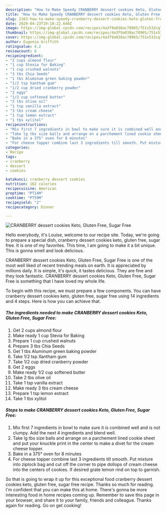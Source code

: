 ```yaml
---
description: "How to Make Speedy CRANBERRY dessert cookies Keto, Gluten Free, Sugar Free"
title: "How to Make Speedy CRANBERRY dessert cookies Keto, Gluten Free, Sugar Free"
slug: 2163-how-to-make-speedy-cranberry-dessert-cookies-keto-gluten-free-sugar-free
date: 2020-04-23T19:10:22.640Z
image: https://img-global.cpcdn.com/recipes/4a3f9a038ac78965/751x532cq70/cranberry-dessert-cookies-keto-gluten-free-sugar-free-recipe-main-photo.jpg
thumbnail: https://img-global.cpcdn.com/recipes/4a3f9a038ac78965/751x532cq70/cranberry-dessert-cookies-keto-gluten-free-sugar-free-recipe-main-photo.jpg
cover: https://img-global.cpcdn.com/recipes/4a3f9a038ac78965/751x532cq70/cranberry-dessert-cookies-keto-gluten-free-sugar-free-recipe-main-photo.jpg
author: Eugenia Griffith
ratingvalue: 4.2
reviewcount: 6
recipeingredient:
- "2 cups almond flour"
- "1 cup Stevia for Baking"
- "1 cup crushed walnuts"
- "3 tbs Chia Seeds"
- "1 tbs Aluminum green baking powder"
- "1/2 tsp Xantham gum"
- "1/2 cup dried cranberry powder"
- "2 eggs"
- "1/2 cup softened butter"
- "2 tbs olive oil"
- "1 tsp vanilla extract"
- "3 tbs cream cheese"
- "1 tsp lemon extract"
- "1 tbs xylitol"
recipeinstructions:
- "Mix first 7 ingredients in bowl to make sure it is combined well and is not clumpy. Add the next 4 ingredients and blend well."
- "Take lg tbs size balls and arrange on a parchement lined cookie sheet and put your knuckle print in the center to make a divet for the cream cheese topper."
- "Bake in a 375° oven for 8 minutes"
- "For cheese topper combine last 3 ingredients till smooth. Put mixture into ziplock bag and cut off the corner to pipe dollops of cream cheese into the centers of cookies. If desired grate lemon rind on top to garnish."
categories:
- Recipe
tags:
- cranberry
- dessert
- cookies

katakunci: cranberry dessert cookies 
nutrition: 162 calories
recipecuisine: American
preptime: "PT14M"
cooktime: "PT59M"
recipeyield: "2"
recipecategory: Dinner

---
```



![CRANBERRY dessert cookies Keto, Gluten Free, Sugar Free](https://img-global.cpcdn.com/recipes/4a3f9a038ac78965/751x532cq70/cranberry-dessert-cookies-keto-gluten-free-sugar-free-recipe-main-photo.jpg)

Hello everybody, it's Louise, welcome to our recipe site. Today, we're going to prepare a special dish, cranberry dessert cookies keto, gluten free, sugar free. It is one of my favorites. This time, I am going to make it a bit unique. This is gonna smell and look delicious.



CRANBERRY dessert cookies Keto, Gluten Free, Sugar Free is one of the most well liked of recent trending meals on earth. It is appreciated by millions daily. It is simple, it's quick, it tastes delicious. They are fine and they look fantastic. CRANBERRY dessert cookies Keto, Gluten Free, Sugar Free is something that I have loved my whole life.


To begin with this recipe, we must prepare a few components. You can have cranberry dessert cookies keto, gluten free, sugar free using 14 ingredients and 4 steps. Here is how you can achieve that.

<!--inarticleads1-->

##### The ingredients needed to make CRANBERRY dessert cookies Keto, Gluten Free, Sugar Free:

1. Get 2 cups almond flour
1. Make ready 1 cup Stevia for Baking
1. Prepare 1 cup crushed walnuts
1. Prepare 3 tbs Chia Seeds
1. Get 1 tbs Aluminum green baking powder
1. Take 1/2 tsp Xantham gum
1. Take 1/2 cup dried cranberry powder
1. Get 2 eggs
1. Make ready 1/2 cup softened butter
1. Take 2 tbs olive oil
1. Take 1 tsp vanilla extract
1. Make ready 3 tbs cream cheese
1. Prepare 1 tsp lemon extract
1. Take 1 tbs xylitol




<!--inarticleads2-->

##### Steps to make CRANBERRY dessert cookies Keto, Gluten Free, Sugar Free:

1. Mix first 7 ingredients in bowl to make sure it is combined well and is not clumpy. Add the next 4 ingredients and blend well.
1. Take lg tbs size balls and arrange on a parchement lined cookie sheet and put your knuckle print in the center to make a divet for the cream cheese topper.
1. Bake in a 375° oven for 8 minutes
1. For cheese topper combine last 3 ingredients till smooth. Put mixture into ziplock bag and cut off the corner to pipe dollops of cream cheese into the centers of cookies. If desired grate lemon rind on top to garnish.




So that is going to wrap it up for this exceptional food cranberry dessert cookies keto, gluten free, sugar free recipe. Thanks so much for reading. I'm confident that you can make this at home. There's gonna be more interesting food in home recipes coming up. Remember to save this page in your browser, and share it to your family, friends and colleague. Thanks again for reading. Go on get cooking!
